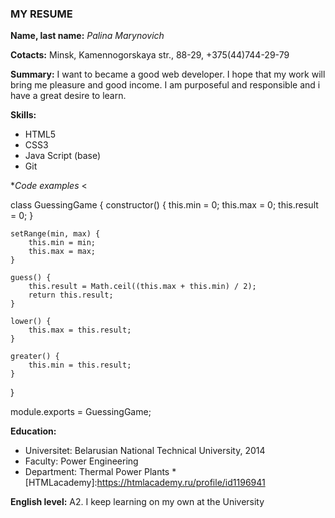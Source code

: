### MY RESUME

**Name, last name:**  *Palina Marynovich*

**Cotacts:** Minsk, Kamennogorskaya str., 88-29, +375(44)744-29-79

**Summary:** 
I want to became a good web developer. I hope that my work will bring me pleasure and good income. I am purposeful and responsible and i have a great desire to learn.

**Skills:**
* HTML5
* CSS3
* Java Script (base)
* Git

**Code examples*
<

class GuessingGame {
    constructor() {
        this.min = 0;
        this.max = 0;
        this.result = 0;
    }

    setRange(min, max) {
        this.min = min;
        this.max = max;
    }

    guess() {
        this.result = Math.ceil((this.max + this.min) / 2);
        return this.result;
    }

    lower() {
        this.max = this.result;
    }

    greater() {
        this.min = this.result;
    }
}

module.exports = GuessingGame;
>

**Education:**  
* Universitet: Belarusian National Technical University, 2014
* Faculty: Power Engineering
* Department: Thermal Power Plants
*[HTMLacademy]:https://htmlacademy.ru/profile/id1196941

**English level:** A2. I keep learning on my own at the University

